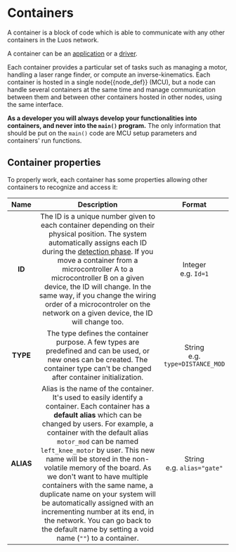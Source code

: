 # Containers

A container is a block of code which is able to communicate with any other containers in the Luos network. 

A container can be an [application](./containers/create-containers.html#apps-guidelines) or a [driver](./containers/create-containers.html#drivers-guidelines).

Each container provides a particular set of tasks such as managing a motor, handling a laser range finder, or compute an inverse-kinematics.
Each container is hosted in a single <span class="cust_tooltip">node<span class="cust_tooltiptext">{{node_def}}</span></span> (MCU), but a node can handle several containers at the same time and manage communication between them and between other containers hosted in other nodes, using the same interface.

**As a developer you will always develop your functionalities into containers, and never into the `main()` program.** The only information that should be put on the `main()` code are MCU setup parameters and containers' run functions.

## Container properties
To properly work, each container has some properties allowing other containers to recognize and access it:

| Name | Description | Format |
| :---: | :---: | :---: |
| **ID** | The ID is a unique number given to each container depending on their physical position. The system automatically assigns each ID during the [detection phase](../overview/general-basics.html#container-detection). If you move a container from a microcontroller A to a microcontroller B on a given device, the ID will change. In the same way, if you change the wiring order of a microcontroler on the network on a given device, the ID will change too. | Integer<br />e.g. `Id=1` |
| **TYPE** | The type defines the container purpose. A few types are predefined and can be used, or new ones can be created. The container type can't be changed after container initialization. | String<br />e.g. `type=DISTANCE_MOD` |
| **ALIAS** | Alias is the name of the container. It's used to easily identify a container. Each container has a **default alias** which can be changed by users. For example, a container with the default alias `motor_mod` can be named `left_knee_motor` by user. This new name will be stored in the non-volatile memory of the board. As we don't want to have multiple containers with the same name, a duplicate name on your system will be automatically assigned with an incrementing number at its end, in the network. You can go back to the default name by setting a void name (`""`) to a container. | String<br />e.g. `alias="gate"` |


